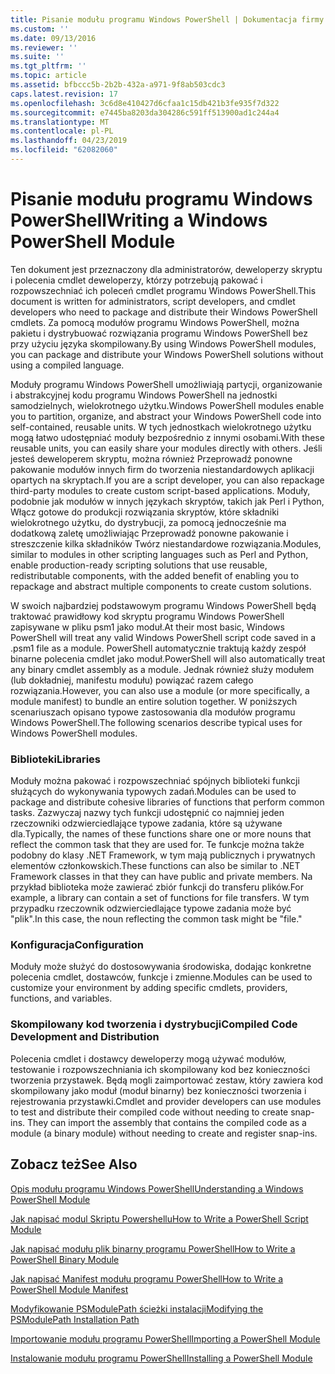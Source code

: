 ```yaml
---
title: Pisanie modułu programu Windows PowerShell | Dokumentacja firmy Microsoft
ms.custom: ''
ms.date: 09/13/2016
ms.reviewer: ''
ms.suite: ''
ms.tgt_pltfrm: ''
ms.topic: article
ms.assetid: bfbccc5b-2b2b-432a-a971-9f8ab503cdc3
caps.latest.revision: 17
ms.openlocfilehash: 3c6d8e410427d6cfaa1c15db421b3fe935f7d322
ms.sourcegitcommit: e7445ba8203da304286c591ff513900ad1c244a4
ms.translationtype: MT
ms.contentlocale: pl-PL
ms.lasthandoff: 04/23/2019
ms.locfileid: "62082060"
---
```

# <a name="writing-a-windows-powershell-module"></a><span data-ttu-id="ae7d4-102">Pisanie modułu programu Windows PowerShell</span><span class="sxs-lookup"><span data-stu-id="ae7d4-102">Writing a Windows PowerShell Module</span></span>

<span data-ttu-id="ae7d4-103">Ten dokument jest przeznaczony dla administratorów, deweloperzy skryptu i polecenia cmdlet deweloperzy, którzy potrzebują pakować i rozpowszechniać ich poleceń cmdlet programu Windows PowerShell.</span><span class="sxs-lookup"><span data-stu-id="ae7d4-103">This document is written for administrators, script developers, and cmdlet developers who need to package and distribute their Windows PowerShell cmdlets.</span></span> <span data-ttu-id="ae7d4-104">Za pomocą modułów programu Windows PowerShell, można pakietu i dystrybuować rozwiązania programu Windows PowerShell bez przy użyciu języka skompilowany.</span><span class="sxs-lookup"><span data-stu-id="ae7d4-104">By using Windows PowerShell modules, you can package and distribute your Windows PowerShell solutions without using a compiled language.</span></span>

<span data-ttu-id="ae7d4-105">Moduły programu Windows PowerShell umożliwiają partycji, organizowanie i abstrakcyjnej kodu programu Windows PowerShell na jednostki samodzielnych, wielokrotnego użytku.</span><span class="sxs-lookup"><span data-stu-id="ae7d4-105">Windows PowerShell modules enable you to partition, organize, and abstract your Windows PowerShell code into self-contained, reusable units.</span></span> <span data-ttu-id="ae7d4-106">W tych jednostkach wielokrotnego użytku mogą łatwo udostępniać moduły bezpośrednio z innymi osobami.</span><span class="sxs-lookup"><span data-stu-id="ae7d4-106">With these reusable units, you can easily share your modules directly with others.</span></span> <span data-ttu-id="ae7d4-107">Jeśli jesteś deweloperem skryptu, można również Przeprowadź ponowne pakowanie modułów innych firm do tworzenia niestandardowych aplikacji opartych na skryptach.</span><span class="sxs-lookup"><span data-stu-id="ae7d4-107">If you are a script developer, you can also repackage third-party modules to create custom script-based applications.</span></span> <span data-ttu-id="ae7d4-108">Moduły, podobnie jak modułów w innych językach skryptów, takich jak Perl i Python, Włącz gotowe do produkcji rozwiązania skryptów, które składniki wielokrotnego użytku, do dystrybucji, za pomocą jednocześnie ma dodatkową zaletę umożliwiając Przeprowadź ponowne pakowanie i streszczenie kilka składników Twórz niestandardowe rozwiązania.</span><span class="sxs-lookup"><span data-stu-id="ae7d4-108">Modules, similar to modules in other scripting languages such as Perl and Python, enable production-ready scripting solutions that use reusable, redistributable components, with the added benefit of enabling you to repackage and abstract multiple components to create custom solutions.</span></span>

<span data-ttu-id="ae7d4-109">W swoich najbardziej podstawowym programu Windows PowerShell będą traktować prawidłowy kod skryptu programu Windows PowerShell zapisywane w pliku psm1 jako moduł.</span><span class="sxs-lookup"><span data-stu-id="ae7d4-109">At their most basic, Windows PowerShell will treat any valid Windows PowerShell script code saved in a .psm1 file as a module.</span></span> <span data-ttu-id="ae7d4-110">PowerShell automatycznie traktują każdy zespół binarne polecenia cmdlet jako moduł.</span><span class="sxs-lookup"><span data-stu-id="ae7d4-110">PowerShell will also automatically treat any binary cmdlet assembly as a module.</span></span> <span data-ttu-id="ae7d4-111">Jednak również służy modułem (lub dokładniej, manifestu modułu) powiązać razem całego rozwiązania.</span><span class="sxs-lookup"><span data-stu-id="ae7d4-111">However, you can also use a module (or more specifically, a module manifest) to bundle an entire solution together.</span></span> <span data-ttu-id="ae7d4-112">W poniższych scenariuszach opisano typowe zastosowania dla modułów programu Windows PowerShell.</span><span class="sxs-lookup"><span data-stu-id="ae7d4-112">The following scenarios describe typical uses for Windows PowerShell modules.</span></span>

### <a name="libraries"></a><span data-ttu-id="ae7d4-113">Biblioteki</span><span class="sxs-lookup"><span data-stu-id="ae7d4-113">Libraries</span></span>

<span data-ttu-id="ae7d4-114">Moduły można pakować i rozpowszechniać spójnych biblioteki funkcji służących do wykonywania typowych zadań.</span><span class="sxs-lookup"><span data-stu-id="ae7d4-114">Modules can be used to package and distribute cohesive libraries of functions that perform common tasks.</span></span> <span data-ttu-id="ae7d4-115">Zazwyczaj nazwy tych funkcji udostępnić co najmniej jeden rzeczowniki odzwierciedlające typowe zadania, które są używane dla.</span><span class="sxs-lookup"><span data-stu-id="ae7d4-115">Typically, the names of these functions share one or more nouns that reflect the common task that they are used for.</span></span> <span data-ttu-id="ae7d4-116">Te funkcje można także podobny do klasy .NET Framework, w tym mają publicznych i prywatnych elementów członkowskich.</span><span class="sxs-lookup"><span data-stu-id="ae7d4-116">These functions can also be similar to .NET Framework classes in that they can have public and private members.</span></span> <span data-ttu-id="ae7d4-117">Na przykład biblioteka może zawierać zbiór funkcji do transferu plików.</span><span class="sxs-lookup"><span data-stu-id="ae7d4-117">For example, a library can contain a set of functions for file transfers.</span></span> <span data-ttu-id="ae7d4-118">W tym przypadku rzeczownik odzwierciedlające typowe zadania może być "plik".</span><span class="sxs-lookup"><span data-stu-id="ae7d4-118">In this case, the noun reflecting the common task might be "file."</span></span>

### <a name="configuration"></a><span data-ttu-id="ae7d4-119">Konfiguracja</span><span class="sxs-lookup"><span data-stu-id="ae7d4-119">Configuration</span></span>

<span data-ttu-id="ae7d4-120">Moduły może służyć do dostosowywania środowiska, dodając konkretne polecenia cmdlet, dostawców, funkcje i zmienne.</span><span class="sxs-lookup"><span data-stu-id="ae7d4-120">Modules can be used to customize your environment by adding specific cmdlets, providers, functions, and variables.</span></span>

### <a name="compiled-code-development-and-distribution"></a><span data-ttu-id="ae7d4-121">Skompilowany kod tworzenia i dystrybucji</span><span class="sxs-lookup"><span data-stu-id="ae7d4-121">Compiled Code Development and Distribution</span></span>

<span data-ttu-id="ae7d4-122">Polecenia cmdlet i dostawcy deweloperzy mogą używać modułów, testowanie i rozpowszechniania ich skompilowany kod bez konieczności tworzenia przystawek. Będą mogli zaimportować zestaw, który zawiera kod skompilowany jako moduł (moduł binarny) bez konieczności tworzenia i rejestrowania przystawki.</span><span class="sxs-lookup"><span data-stu-id="ae7d4-122">Cmdlet and provider developers can use modules to test and distribute their compiled code without needing to create snap-ins. They can import the assembly that contains the compiled code as a module (a binary module) without needing to create and register snap-ins.</span></span>

## <a name="see-also"></a><span data-ttu-id="ae7d4-123">Zobacz też</span><span class="sxs-lookup"><span data-stu-id="ae7d4-123">See Also</span></span>

[<span data-ttu-id="ae7d4-124">Opis modułu programu Windows PowerShell</span><span class="sxs-lookup"><span data-stu-id="ae7d4-124">Understanding a Windows PowerShell Module</span></span>](./understanding-a-windows-powershell-module.md)

[<span data-ttu-id="ae7d4-125">Jak napisać modul Skriptu Powershellu</span><span class="sxs-lookup"><span data-stu-id="ae7d4-125">How to Write a PowerShell Script Module</span></span>](./how-to-write-a-powershell-script-module.md)

[<span data-ttu-id="ae7d4-126">Jak napisać modułu plik binarny programu PowerShell</span><span class="sxs-lookup"><span data-stu-id="ae7d4-126">How to Write a PowerShell Binary Module</span></span>](./how-to-write-a-powershell-binary-module.md)

[<span data-ttu-id="ae7d4-127">Jak napisać Manifest modułu programu PowerShell</span><span class="sxs-lookup"><span data-stu-id="ae7d4-127">How to Write a PowerShell Module Manifest</span></span>](http://msdn.microsoft.com/en-us/abe4c24b-e64e-4a61-81d5-18c4fceba0b6)

[<span data-ttu-id="ae7d4-128">Modyfikowanie PSModulePath ścieżki instalacji</span><span class="sxs-lookup"><span data-stu-id="ae7d4-128">Modifying the PSModulePath Installation Path</span></span>](./modifying-the-psmodulepath-installation-path.md)

[<span data-ttu-id="ae7d4-129">Importowanie modułu programu PowerShell</span><span class="sxs-lookup"><span data-stu-id="ae7d4-129">Importing a PowerShell Module</span></span>](./importing-a-powershell-module.md)

[<span data-ttu-id="ae7d4-130">Instalowanie modułu programu PowerShell</span><span class="sxs-lookup"><span data-stu-id="ae7d4-130">Installing a PowerShell Module</span></span>](./installing-a-powershell-module.md)

